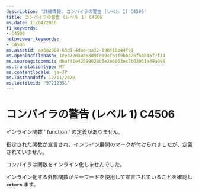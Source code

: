 ```yaml
---
description: '詳細情報: コンパイラの警告 (レベル 1) C4506'
title: コンパイラの警告 (レベル 1) C4506
ms.date: 11/04/2016
f1_keywords:
- C4506
helpviewer_keywords:
- C4506
ms.assetid: aa682869-65d1-4dad-ba32-198f10b44f91
ms.openlocfilehash: 1eea720a0a68d9fe09cf63f9bb426f5bb45f7f14
ms.sourcegitcommit: d6af41e42699628c3e2e6063ec7b03931a49a098
ms.translationtype: MT
ms.contentlocale: ja-JP
ms.lasthandoff: 12/11/2020
ms.locfileid: "97212351"
---
```

# <a name="compiler-warning-level-1-c4506"></a>コンパイラの警告 (レベル 1) C4506

インライン関数 ' function ' の定義がありません。

指定された関数が宣言され、インライン展開のマークが付けられましたが、定義されていません。

コンパイラは関数をインライン化しませんでした。

インライン化する外部関数がキーワードを使用して宣言されていることを確認し **`extern`** ます。
